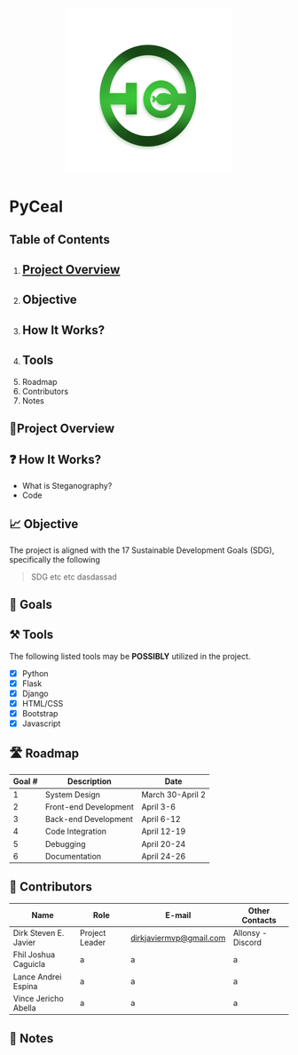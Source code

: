 <p align = "center">
  <img src = "LogoP.png" width = "300" height = "300"> 
</p>

# PyCeal


## Table of Contents
1. ## [Project Overview](#proj-obv) 
2. ## Objective
3. ## How It Works?
4. ## Tools
5. Roadmap
6. Contributors
7. Notes

## <a id = "proj-ob"> 🎯Project Overview </a>

## ❓ How It Works? 
- What is Steganography?  
- Code

## 📈 Objective
The project is aligned with the 17 Sustainable Development Goals (SDG), specifically the following 

> SDG etc etc dasdassad


## 🥅 Goals


## ⚒️ Tools
The following listed tools may be **POSSIBLY** utilized in the project. <br>

- [x] Python <br> 
- [x] Flask <br> 
- [x] Django <br> 
- [x] HTML/CSS <br> 
- [x] Bootstrap <br> 
- [x] Javascript <br>

## 🛣️ Roadmap

| Goal # | Description | Date 
| --- | --- | --- | 
|  1 | System Design | March 30-April 2 |
|  2 | Front-end Development | April 3-6 |
|  3 | Back-end Development | April 6-12 | 
|  4 | Code Integration | April 12-19 |
|  5 | Debugging | April 20-24 |
|  6 | Documentation | April 24-26 |




## 👷‍ Contributors

| Name | Role | E-mail | Other Contacts |
| --- | --- | --- | --- |
| Dirk Steven E. Javier | Project Leader | dirkjaviermvp@gmail.com | Allonsy -Discord |
| Fhil Joshua Caguicla | a | a | a |
| Lance Andrei Espina | a | a | a |
| Vince Jericho Abella | a | a | a |

## 📝 Notes
